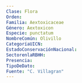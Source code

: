 ```yaml
---
Clase: Flora
Orden: 
Familia: Aextoxicaceae
Género: Aextoxicon
Especie: punctatum
NombreComún: Olivillo
CategoríaUICN: 
EstadoConservaciónNacional: 
SectorenlaRBHH: 
Presencia: 
TipoDeDato: 
Fuente: "C. Villagran"
---
```

